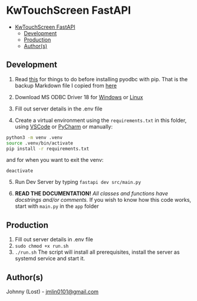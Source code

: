 # KwTouchScreen FastAPI
- [KwTouchScreen FastAPI](#kwtouchscreen-fastapi)
  - [Development](#development)
  - [Production](#production)
  - [Author(s)](#authors)


## Development

1. Read [this](./markdown/pyodbc.md) for things to do before installing pyodbc with pip. That is the backup Markdown file I copied from [here](https://github.com/mkleehammer/pyodbc/wiki/Install)
   
2. Download MS ODBC Driver 18 for [Windows](https://learn.microsoft.com/en-us/sql/connect/odbc/download-odbc-driver-for-sql-server?view=sql-server-ver16#download-for-windows)  or [Linux](https://learn.microsoft.com/en-us/sql/connect/odbc/linux-mac/installing-the-microsoft-odbc-driver-for-sql-server?view=sql-server-ver16&tabs=alpine18-install%2Calpine17-install%2Cdebian8-install%2Credhat7-13-install%2Crhel7-offline#18)
3. Fill out server details in the .env file
4. Create a virtual environment using the `requirements.txt` in this folder, using [VSCode](https://code.visualstudio.com/docs/python/environments#_creating-environments) or [PyCharm](https://www.jetbrains.com/help/pycharm/creating-virtual-environment.html) or manually:
  
```bash
python3 -m venv .venv
source .venv/bin/activate
pip install -r requirements.txt
```

and for when you want to exit the venv:

```
deactivate
```

5. Run Dev Server by typing `fastapi dev src/main.py` 

6. **READ THE DOCUMENTATION!** *All classes and functions have docstrings and/or comments.* If you wish to know how this code works, start with `main.py` in the `app` folder

## Production

1. Fill out server details in .env file
2. `sudo chmod +x run.sh`
3. `./run.sh` The script will install all prerequisites, install the server as systemd service and start it.
 
 
## Author(s)
Johnny (Lost) - jmlin0101@gmail.com